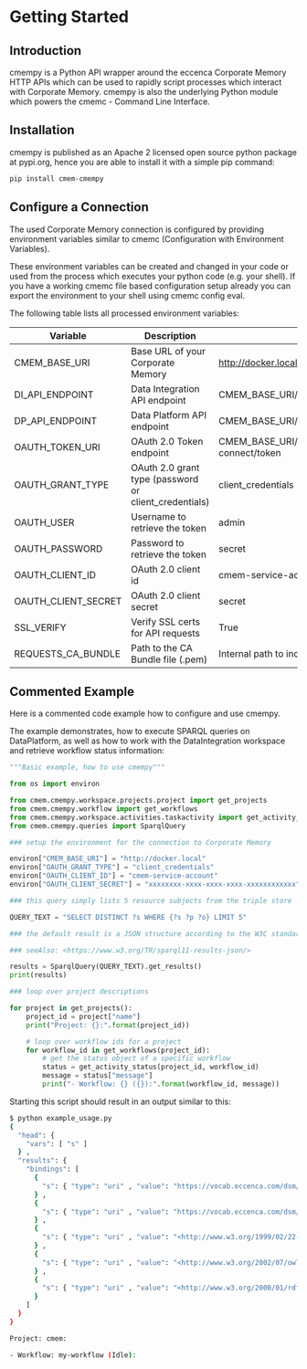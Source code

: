 # Getting Started

## Introduction

cmempy is a Python API wrapper around the eccenca Corporate Memory HTTP APIs which can be used to rapidly script processes which interact with Corporate Memory. cmempy is also the underlying Python module which powers the cmemc - Command Line Interface.

## Installation

cmempy is published as an Apache 2 licensed open source python package at pypi.org, hence you are able to install it with a simple pip command:

```bash
pip install cmem-cmempy
```

## Configure a Connection

The used Corporate Memory connection is configured by providing environment variables similar to cmemc (Configuration with Environment Variables).

These environment variables can be created and changed in your code or used from the process which executes your python code (e.g. your shell). If you have a working cmemc file based configuration setup already you can export the environment to your shell using cmemc config eval.

The following table lists all processed environment variables:

| Variable            | Description                                           | Default Value                                                |
|---------------------|-------------------------------------------------------|--------------------------------------------------------------|
| CMEM_BASE_URI       | Base URL of your Corporate Memory                     | <http://docker.localhost>                                    |
| DI_API_ENDPOINT     | Data Integration API endpoint                         | CMEM_BASE_URI/dataintegration                                |
| DP_API_ENDPOINT     | Data Platform API endpoint                            | CMEM_BASE_URI/dataplatform                                   |
| OAUTH_TOKEN_URI     | OAuth 2.0 Token endpoint                              | CMEM_BASE_URI/auth/realms/cmem/protocol/openid-connect/token |
| OAUTH_GRANT_TYPE    | OAuth 2.0 grant type (password or client_credentials) | client_credentials                                           |
| OAUTH_USER          | Username to retrieve the token                        | admin                                                        |
| OAUTH_PASSWORD      | Password to retrieve the token                        | secret                                                       |
| OAUTH_CLIENT_ID     | OAuth 2.0 client id                                   | cmem-service-account                                         |
| OAUTH_CLIENT_SECRET | OAuth 2.0 client secret                               | secret                                                       |
| SSL_VERIFY          | Verify SSL certs for API requests                     | True                                                         |
| REQUESTS_CA_BUNDLE  | Path to the CA Bundle file (.pem)                     | Internal path to included CA bundle                          |

## Commented Example

Here is a commented code example how to configure and use cmempy.

The example demonstrates, how to execute SPARQL queries on DataPlatform, as well as how to work with the DataIntegration workspace and retrieve workflow status information:

```py
"""Basic example, how to use cmempy"""

from os import environ

from cmem.cmempy.workspace.projects.project import get_projects
from cmem.cmempy.workflow import get_workflows
from cmem.cmempy.workspace.activities.taskactivity import get_activity_status
from cmem.cmempy.queries import SparqlQuery

### setup the environment for the connection to Corporate Memory

environ["CMEM_BASE_URI"] = "http://docker.local"
environ["OAUTH_GRANT_TYPE"] = "client_credentials"
environ["OAUTH_CLIENT_ID"] = "cmem-service-account"
environ["OAUTH_CLIENT_SECRET"] = "xxxxxxxx-xxxx-xxxx-xxxx-xxxxxxxxxxxx"

### this query simply lists 5 resource subjects from the triple store

QUERY_TEXT = "SELECT DISTINCT ?s WHERE {?s ?p ?o} LIMIT 5"

### the default result is a JSON structure according to the W3C standard

### seeAlso: <https://www.w3.org/TR/sparql11-results-json/>

results = SparqlQuery(QUERY_TEXT).get_results()
print(results)

### loop over project descriptions

for project in get_projects():
    project_id = project["name"]
    print("Project: {}:".format(project_id))

    # loop over workflow ids for a project
    for workflow_id in get_workflows(project_id):
        # get the status object of a specific workflow
        status = get_activity_status(project_id, workflow_id)
        message = status["message"]
        print("- Workflow: {} ({}):".format(workflow_id, message))
```

Starting this script should result in an output similar to this:

```bash
$ python example_usage.py
{
  "head": {
    "vars": [ "s" ]
  } ,
  "results": {
    "bindings": [
      {
        "s": { "type": "uri" , "value": "https://vocab.eccenca.com/dsm/" }
      } ,
      {
        "s": { "type": "uri" , "value": "https://vocab.eccenca.com/dsm/ThesaurusProject" }
      } ,
      {
        "s": { "type": "uri" , "value": "<http://www.w3.org/1999/02/22-rdf-syntax-ns>#" }
      } ,
      {
        "s": { "type": "uri" , "value": "<http://www.w3.org/2002/07/owl>#" }
      } ,
      {
        "s": { "type": "uri" , "value": "<http://www.w3.org/2000/01/rdf-schema>#" }
      }
    ]
  }
}

Project: cmem:

- Workflow: my-workflow (Idle):
```
